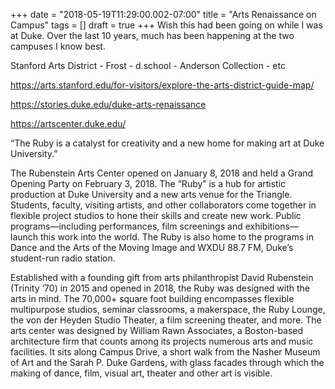 +++
date = "2018-05-19T11:29:00.002-07:00"
title = "Arts Renaissance on Campus"
tags = []
draft = true
+++
Wish this had been going on while I was at Duke.  Over the last 10 years, much has been happening at the two campuses I know best.

Stanford Arts District - Frost - d.school - Anderson Collection - etc

https://arts.stanford.edu/for-visitors/explore-the-arts-district-guide-map/

https://stories.duke.edu/duke-arts-renaissance

https://artscenter.duke.edu/

“The Ruby is a catalyst for creativity and a new home for making art at Duke University.”

The Rubenstein Arts Center opened on January 8, 2018 and held a Grand Opening Party on February 3, 2018. The “Ruby” is a hub for artistic production at Duke University and a new arts venue for the Triangle. Students, faculty, visiting artists, and other collaborators come together in flexible project studios to hone their skills and create new work. Public programs—including performances, film screenings and exhibitions—launch this work into the world. The Ruby is also home to the programs in Dance and the Arts of the Moving Image and WXDU 88.7 FM, Duke’s student-run radio station.

Established with a founding gift from arts philanthropist David Rubenstein (Trinity ‘70) in 2015 and opened in 2018, the Ruby was designed with the arts in mind. The 70,000+ square foot building encompasses flexible multipurpose studios, seminar classrooms, a makerspace, the Ruby Lounge, the von der Heyden Studio Theater, a film screening theater, and more. The arts center was designed by William Rawn Associates, a Boston-based architecture firm that counts among its projects numerous arts and music facilities. It sits along Campus Drive, a short walk from the Nasher Museum of Art and the Sarah P. Duke Gardens, with glass facades through which the making of dance, film, visual art, theater and other art is visible.
